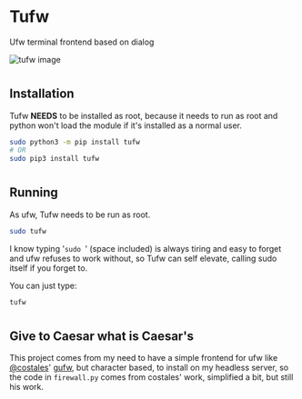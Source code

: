 # Tufw
Ufw terminal frontend based on dialog

![tufw image](./tufw.png)

# 
## Installation
Tufw **NEEDS** to be installed as root, because it needs to run as root and python won't load the module if it's installed as a normal user.
```sh
sudo python3 -m pip install tufw
# OR
sudo pip3 install tufw
```
# 
## Running
As ufw, Tufw needs to be run as root.
```sh
sudo tufw
```
I know typing '`sudo `' (space included) is always tiring and easy to forget and ufw refuses to work without, so Tufw can self elevate, calling sudo itself if you forget to.

You can just type:
```sh
tufw
```
# 
## Give to Caesar what is Caesar's
This project comes from my need to have a simple frontend for ufw like [@costales](https://github.com/costales)' [gufw](https://github.com/costales/gufw), but character based, to install on my headless server, so the code in `firewall.py` comes from costales' work, simplified a bit, but still his work.
